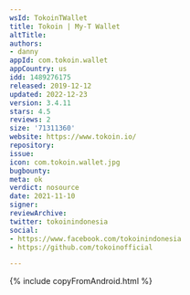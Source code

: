 ```yaml
---
wsId: TokoinTWallet
title: Tokoin | My-T Wallet
altTitle: 
authors:
- danny
appId: com.tokoin.wallet
appCountry: us
idd: 1489276175
released: 2019-12-12
updated: 2022-12-23
version: 3.4.11
stars: 4.5
reviews: 2
size: '71311360'
website: https://www.tokoin.io/
repository: 
issue: 
icon: com.tokoin.wallet.jpg
bugbounty: 
meta: ok
verdict: nosource
date: 2021-11-10
signer: 
reviewArchive: 
twitter: tokoinindonesia
social:
- https://www.facebook.com/tokoinindonesia
- https://github.com/tokoinofficial

---
```


{% include copyFromAndroid.html %}
